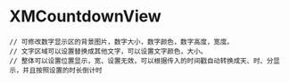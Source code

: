 # XMCountdownView

    // 可修改数字显示区的背景图片，数字大小，数字颜色，数字高度，宽度。
    // 文字区域可以设置替换成其他文字，可以设置文字颜色，大小。
    // 整体可以设置位置显示，宽、设置无效，可以根据传入的时间戳自动转换成天、时、分显示，并且按照设置的时长倒计时
